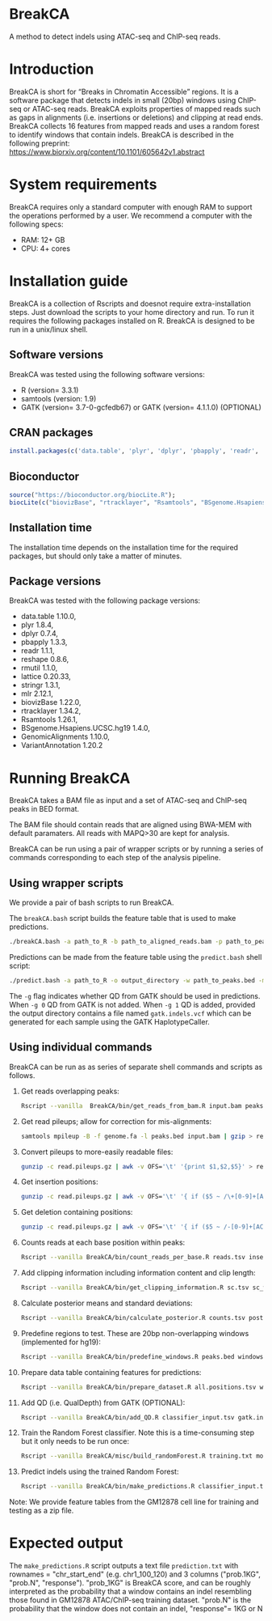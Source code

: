 # BreakCA
A method to detect indels using ATAC-seq and ChIP-seq reads.

# Introduction
BreakCA is short for “Breaks in Chromatin Accessible” regions. It is a software package that detects indels in small (20bp) windows using ChIP-seq or ATAC-seq reads. BreakCA exploits properties of mapped reads such as gaps in alignments (i.e. insertions or deletions) and clipping at read ends.  BreakCA collects 16 features from mapped reads and uses a random forest to identify windows that contain indels. BreakCA is described in the following preprint: https://www.biorxiv.org/content/10.1101/605642v1.abstract

# System requirements
BreakCA requires only a standard computer with enough RAM to support the operations performed by a user. We recommend a computer with the following specs:

* RAM: 12+ GB
* CPU: 4+ cores

# Installation guide
BreakCA is a collection of Rscripts and doesnot require extra-installation steps. Just download the scripts to your home directory and run. To run it requires the following packages installed on R. BreakCA is designed to be run in a unix/linux shell.

## Software versions

BreakCA was tested using the following software versions:
 * R (version= 3.3.1)
 * samtools (version: 1.9)
 * GATK (version= 3.7-0-gcfedb67) or GATK (version= 4.1.1.0) (OPTIONAL)

## CRAN packages

```R
install.packages(c('data.table', 'plyr', 'dplyr', 'pbapply', 'readr', 'reshape', 'rmutil', 'lattice', 'stringr', 'mlr'))
```

## Bioconductor

```R
source("https://bioconductor.org/biocLite.R");
biocLite(c("biovizBase", "rtracklayer", "Rsamtools", "BSgenome.Hsapiens.UCSC.hg19", "GenomicAlignments", "VariantAnnotation")
```

## Installation time
The installation time depends on the installation time for the required packages, but should only take a matter of minutes.

## Package versions
BreakCA was tested with the following package versions:
* data.table	1.10.0,
* plyr	1.8.4,
* dplyr	0.7.4,
* pbapply	1.3.3,
* readr	1.1.1,
* reshape	0.8.6,
* rmutil	1.1.0,
* lattice	0.20.33,
* stringr	1.3.1,
* mlr	2.12.1,
* biovizBase	1.22.0,
* rtracklayer	1.34.2,
* Rsamtools	1.26.1,
* BSgenome.Hsapiens.UCSC.hg19	1.4.0,
* GenomicAlignments	1.10.0,
* VariantAnnotation	1.20.2

# Running BreakCA

BreakCA takes a BAM file as input and a set of ATAC-seq and ChIP-seq peaks in BED format. 

The BAM file should contain reads that are aligned using BWA-MEM with default paramaters. All reads with MAPQ>30 are kept for analysis.

BreakCA can be run using a pair of wrapper scripts or by running a series of commands corresponding to each step of the analysis pipeline.

## Using wrapper scripts

We provide a pair of bash scripts to run BreakCA. 

The `breakCA.bash` script builds the feature table that is used to make predictions.
```bash
./breakCA.bash -a path_to_R -b path_to_aligned_reads.bam -p path_to_peaks.bed -o output_directory -g fasta_file_for_genome.fa
```

Predictions can be made from the feature table using the `predict.bash` shell script:
```bash
./predict.bash -a path_to_R -o output_directory -w path_to_peaks.bed -m model -g 0
```

The `-g` flag indicates whether QD from GATK should be used in predictions. When `-g 0` QD from GATK is not added. When `-g 1` QD is added, provided the output directory contains a file named `gatk.indels.vcf` which can be generated for each sample using the GATK HaplotypeCaller.

## Using individual commands

BreakCA can be run as as series of separate shell commands and scripts as follows. 

1. Get reads overlapping peaks:
   ```bash
   Rscript --vanilla  BreakCA/bin/get_reads_from_bam.R input.bam peaks.bed reads.tsv
   ```

2. Get read pileups; allow for correction for mis-alignments:
   ```bash
   samtools mpileup -B -f genome.fa -l peaks.bed input.bam | gzip > read.pileups.gz
   ```

3. Convert pileups to more-easily readable files:
    ```bash
    gunzip -c read.pileups.gz | awk -v OFS='\t' '{print $1,$2,$5}' > read.pileup
    ```

4. Get insertion positions:
    ```bash
    gunzip -c read.pileups.gz | awk -v OFS='\t' '{ if ($5 ~ /\+[0-9]+[ACGTNacgtn]+/) print $1,$2,$5}' > insertion.pileups
    ```

5. Get deletion containing positions:
    ```bash
    gunzip -c read.pileups.gz | awk -v OFS='\t' '{ if ($5 ~ /-[0-9]+[ACGTNacgtn]+/) print $1,$2,$5}' > deletion.pileups
    ```

6. Counts reads at each base position within peaks:
    ```bash
    Rscript --vanilla BreakCA/bin/count_reads_per_base.R reads.tsv insertion.pileups deletion.pileups read.pileup sc.tsv counts.tsv
    ```

7. Add clipping information including information content and clip length:
    ```bash
    Rscript --vanilla BreakCA/bin/get_clipping_information.R sc.tsv sc_w_seq.tsv clip.info.txt
    ```

8. Calculate posterior means and standard deviations:
    ```bash
    Rscript --vanilla BreakCA/bin/calculate_posterior.R counts.tsv posteriors.tsv clip.info.txt all.positions.tsv
    ```

9. Predefine regions to test. These are 20bp non-overlapping windows (implemented for hg19):
    ```bash
    Rscript --vanilla BreakCA/bin/predefine_windows.R peaks.bed windows.bed
    ```

10. Prepare data table containing features for predictions:
    ```bash
    Rscript --vanilla BreakCA/bin/prepare_dataset.R all.positions.tsv windows.bed classifier_id_frame.csv classifier_input.tsv
    ```

11. Add QD (i.e. QualDepth) from GATK (OPTIONAL):
    ```bash
    Rscript --vanilla BreakCA/bin/add_QD.R classifier_input.tsv gatk.indels.vcf windows.bed classifier_input_w_QD.tsv 
    ```
    
12. Train the Random Forest classifier. Note this is a time-consuming step but it only needs to be run once:
    ```bash
    Rscript --vanilla BreakCA/misc/build_randomForest.R training.txt model.rda
    ```

13. Predict indels using the trained Random Forest:
    ```bash
    Rscript --vanilla BreakCA/bin/make_predictions.R classifier_input.tsv model.rda prediction.txt 
    ```
 
Note: We provide feature tables from the GM12878 cell line for training and testing as a zip file.

# Expected output 

The `make_predictions.R` script outputs a text file `prediction.txt` with rownames = "chr_start_end" (e.g. chr1_100_120) and 3 columns ("prob.1KG", "prob.N", "response"). "prob_1KG" is BreakCA score, and can be roughly interpreted as the probability that a window contains an indel resembling those found in GM12878 ATAC/ChIP-seq training dataset. "prob.N" is the probability that the window does not contain an indel, "response"= 1KG or N
